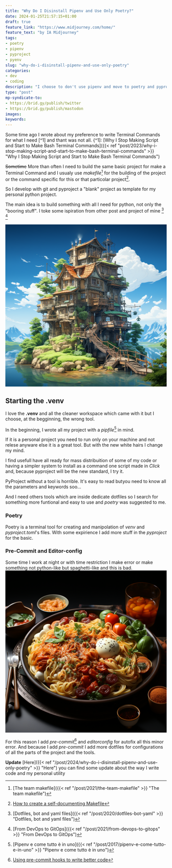 ```yaml
---
title: "Why Do I Disinstall Pipenv and Use Only Poetry?"
date: 2024-01-25T21:57:15+01:00
draft: true
feature_link: "https://www.midjourney.com/home/"
feature_text: "by IA Midjourney"
tags:
- poetry
- pipenv
- pyproject
- pyenv
slug: "why-do-i-disinstall-pipenv-and-use-only-poetry"
categories:
- dev
- coding
description: "I choose to don't use pipenv and move to poetry and pyproject and other stuff for dev with python"
type: "post"
mp-syndicate-to:
- https://brid.gy/publish/twitter
- https://brid.gy/publish/mastodon
images:
keywords:
---
```

Some time ago I wrote about my preference to write Terminal Commands for what I need [^1] and thant was not all.
{^1]: [Why I Stop Making Script and Start to Make Bash Terminal Commands]({{< ref "post/2023/why-i-stop-making-script-and-start-to-make-bash-terminal-commands" >}} "Why I Stop Making Script and Start to Make Bash Terminal Commands")

~~Sometime~~ More than often I need to build the same basic project for make a Terminal Command and I usualy use _makefile_[^2] for the building of the project or the command specific for this or that particolar project[^makefile].

[^2]: [The team makefile]({{< ref "/post/2021/the-team-makefile" >}} "The team makefile")
[^makefile]: [How to create a self-documenting Makefile](https://victoria.dev/blog/how-to-create-a-self-documenting-makefile/)

So I develop with git and pyproject a "blank" project as template for my personal python project.

The main idea is to build something with all I need for python, not only the "booring stuff". 
I toke some ispiration from other post and project of mine [^dotfile] [^gitops]
[^gitops]: [From DevOps to GitOps]({{< ref "/post/2021/from-devops-to-gitops" >}} "From DevOps to GitOps")

[^dotfile]: [Dotfiles, bot and yaml files]({{< ref "/post/2020/dotfiles-bot-yaml" >}} "Dotfiles, bot and yaml files")

![VEnv](venv.png)

## Starting the .venv

I love the __.venv__ and all the cleaner workspace which came with it but I choose, at the begginning, the wrong tool.

In the beginning, I wrote all my project with a _pipfile_[^3] in mind.

[^3]: [Pipenv e come tutto è in uno]({{< ref "/post/2017/pipenv-e-come-tutto-e-in-uno" >}} "Pipenv e come tutto è in uno")

If it is a personal project you need to run only on your machine and not relese anyware else it is a great tool. But with the new white hairs I change my mind.

I find usefull have all ready for mass distribuition of some of my code or having a simpler system to install as a command one script made in _Click_ and, because pyproject will be the new standard, I try it.

PyProject without a tool is horrible. It's easy to read butyou need to know all the parameters and keywords soo...

And I need others tools which are inside dedicate dotfiles so I search for something more funtional and easy to use and _poetry_ was suggested to me.

### Poetry

Poetry is a terminal tool for creating and manipolation of _venv_ and _pyproject.toml_'s files.
With some expirience I add more stuff in the _pyproject_ for the basic.

### Pre-Commit and Editor-config

Some time I work at night or with time restriction I make error or make something not python-like but spaghetti-like and this is bad.
![Spaghetti code](spaghetti-code.png)

For this reason I add _pre-commit_[^pre-commit] and _editorconfig_ for autofix all this minor error. And because I add _pre-commit_ I add more dotfiles for configurations of all the parts of the project and the tools.

[^pre-commit]: [Using pre-commit hooks to write better code](https://praful932.dev/blog-2-pre-commit-hooks/)









**Update** 
[Here]({{< ref "/post/2024/why-do-i-disinstall-pipenv-and-use-only-poetry" >}} "Here") you can find some update about the way I write code and my personal utility
